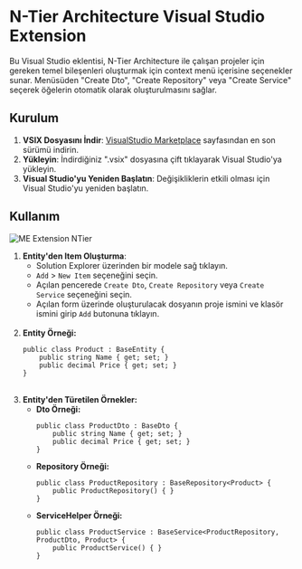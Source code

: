<h1>N-Tier Architecture Visual Studio Extension</h1>

<p>Bu Visual Studio eklentisi, N-Tier Architecture ile çalışan projeler için gereken temel bileşenleri oluşturmak için context menü içerisine seçenekler sunar. Menüsüden "Create Dto", "Create Repository" veya "Create Service" seçerek öğelerin otomatik olarak oluşturulmasını sağlar.</p>

<h2>Kurulum</h2>
<ol>
    <li><strong>VSIX Dosyasını İndir</strong>: <a href="https://marketplace.visualstudio.com/items?itemName=BugreME.MEExtension_NTier">VisualStudio Marketplace</a> sayfasından en son sürümü indirin.</li>
    <li><strong>Yükleyin</strong>: İndirdiğiniz ".vsix" dosyasına çift tıklayarak Visual Studio'ya yükleyin.</li>
    <li><strong>Visual Studio'yu Yeniden Başlatın</strong>: Değişikliklerin etkili olması için Visual Studio'yu yeniden başlatın.</li>
</ol>

<h2>Kullanım</h2>

<img src="https://bugrame.com/images/me_extension_ntier.gif" alt="ME Extension NTier" />

<ol>
    <li><strong>Entity'den Item Oluşturma</strong>:
        <ul>
            <li>Solution Explorer üzerinden bir modele sağ tıklayın.</li>
            <li><code>Add</code> > <code>New Item</code> seçeneğini seçin.</li>
            <li>Açılan pencerede <code>Create Dto</code>, <code>Create Repository</code> veya <code>Create Service</code> seçeneğini seçin.</li>
            <li>Açılan form üzerinde oluşturulacak dosyanın proje ismini ve klasör ismini girip <code>Add</code> butonuna tıklayın.</li>
        </ul>
        <br />
    </li>
    <li><strong>Entity Örneği:</strong></li>
    <pre><code>public class Product : BaseEntity {
    public string Name { get; set; }
    public decimal Price { get; set; }
}</code></pre>
    <br />
    <li><strong>Entity'den Türetilen Örnekler:</strong>
        <ul>
            <li><strong>Dto Örneği:</strong></li>
            <pre><code>public class ProductDto : BaseDto {
    public string Name { get; set; }
    public decimal Price { get; set; }
}</code></pre>
            <li><strong>Repository Örneği:</strong></li>
            <pre><code>public class ProductRepository : BaseRepository&lt;Product&gt; {
    public ProductRepository() { }
}</code></pre>
            <li><strong>ServiceHelper Örneği:</strong></li>
            <pre><code>public class ProductService : BaseService&lt;ProductRepository, ProductDto, Product&gt; {
    public ProductService() { }
}</code></pre>
        </ul>
    </li>
</ol>
